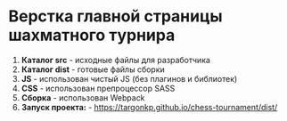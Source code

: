 # Верстка главной страницы шахматного турнира

1) **Каталог src** - исходные файлы для разработчика
2) **Каталог dist** - готовые файлы сборки
3) **JS** - использован чистый JS (без плагинов и библиотек)
4) **CSS** - использован препроцессор SASS
5) **Сборка** - использован Webpack
7) **Запуск проекта:** - https://targonkp.github.io/chess-tournament/dist/